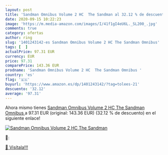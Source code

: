 ```yaml
---
layout: post
title: 'Sandman Omnibus Volume 2 HC  The Sandman al 32.12 % de descuento'
date: 2020-09-15 10:22:23
image: 'https://m.media-amazon.com/images/I/41f1gI4eU6L._SL200_.jpg'
comments: true
category: ofertas
author: ring
slug: '1401243142-es Sandman Omnibus Volume 2 HC The Sandman Omnibus'
tags: [  ]
actualPrice: 97.31 EUR
currency: EUR
price: 97.31
comparePrice: 143.36 EUR
prodname: 'Sandman Omnibus Volume 2 HC  The Sandman Omnibus '
country: 'es'
flag: '🇪🇸'
buyurl: 'https://www.amazon.es/dp/1401243142/?tag=tolees-21'
descuento: '32.12'
average: '97.31'
---
```


Ahora mismo tienes [Sandman Omnibus Volume 2 HC  The Sandman Omnibus ](https://www.amazon.es/dp/1401243142/?tag=tolees-21) a 97.31 EUR (original: 143.36 EUR) (32.12 %  de descuento) en el siguiente enlace!

[![Sandman Omnibus Volume 2 HC  The Sandman](https://m.media-amazon.com/images/I/41f1gI4eU6L._SL200_.jpg)](https://www.amazon.es/dp/1401243142/?tag=tolees-21)

🔎:


[🛒 Visítala!!!](https://www.amazon.es/dp/1401243142/?tag=tolees-21)

